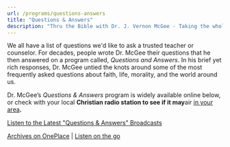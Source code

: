 ```yaml
---
url: /programs/questions-answers
title: "Questions & Answers"
description: "Thru the Bible with Dr. J. Vernon McGee - Taking the whole Word to the whole world"
---
```





We all have a list of questions we'd like to ask a trusted teacher or counselor. For decades, people wrote Dr. McGee their questions that he then answered on a program called, *Questions and Answers.* In his brief yet rich responses, Dr. McGee untied the knots around some of the most frequently asked questions about faith, life, morality, and the world around us. 


Dr. McGee’s *Questions & Answers* program is widely available online below, or check with your local ****Christian radio station to see if it may****air [in your area](https://ttb.org/programs/find-a-station)****.**** 


[Listen to the Latest "Questions & Answers" Broadcasts](http://www.oneplace.com/ministries/thru-the-bible-questions-and-answers/custom-player) 


[Archives on OnePlace](https://www.oneplace.com/ministries/thru-the-bible-questions-and-answers/) | [Listen on the go](/programs/broadcasts-podcasts) 











